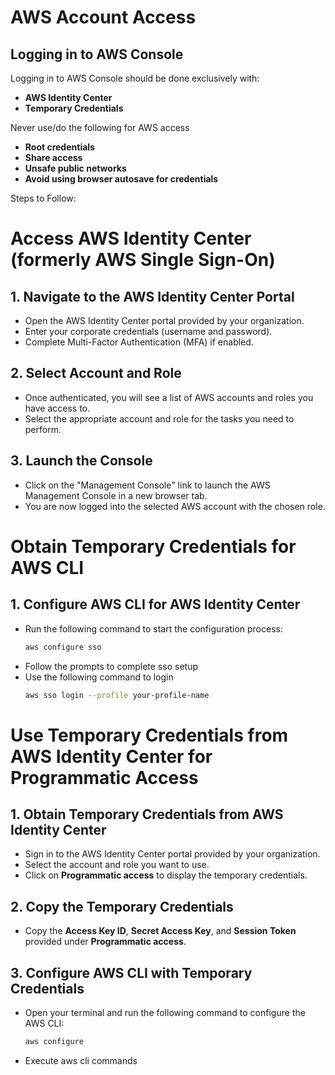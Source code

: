 # AWS Account Access

## Logging in to AWS Console

Logging in to AWS Console should be done exclusively with:

- **AWS Identity Center**
- **Temporary Credentials**

Never use/do the following for AWS access

- **Root credentials**
- **Share access**
- **Unsafe public networks**
- **Avoid using browser autosave for credentials**

Steps to Follow:

# Access AWS Identity Center (formerly AWS Single Sign-On)

## 1. Navigate to the AWS Identity Center Portal

- Open the AWS Identity Center portal provided by your organization.
- Enter your corporate credentials (username and password).
- Complete Multi-Factor Authentication (MFA) if enabled.

## 2. Select Account and Role

- Once authenticated, you will see a list of AWS accounts and roles you have access to.
- Select the appropriate account and role for the tasks you need to perform.

## 3. Launch the Console

- Click on the "Management Console" link to launch the AWS Management Console in a new browser tab.
- You are now logged into the selected AWS account with the chosen role.

# Obtain Temporary Credentials for AWS CLI

## 1. Configure AWS CLI for AWS Identity Center

- Run the following command to start the configuration process:
  ```bash
  aws configure sso
  ```
- Follow the prompts to complete sso setup
- Use the following command to login
  ```bash
  aws sso login --profile your-profile-name
  ```

# Use Temporary Credentials from AWS Identity Center for Programmatic Access

## 1. Obtain Temporary Credentials from AWS Identity Center

- Sign in to the AWS Identity Center portal provided by your organization.
- Select the account and role you want to use.
- Click on **Programmatic access** to display the temporary credentials.

## 2. Copy the Temporary Credentials

- Copy the **Access Key ID**, **Secret Access Key**, and **Session Token** provided under **Programmatic access**.

## 3. Configure AWS CLI with Temporary Credentials

- Open your terminal and run the following command to configure the AWS CLI:
  ```bash
  aws configure
  ```
- Execute aws cli commands
